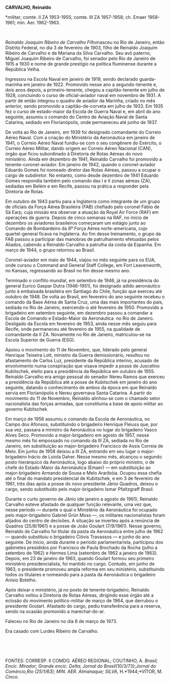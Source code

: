 **CARVALHO, Reinaldo**

\*militar; comte. II ZA 1953-1955; comte. III ZA 1957-1958; ch. Emaer
1958-1961; min. Aer. 1962-1963.

 

*Reinaldo Joaquim Ribeiro de Carvalho Filho*nasceu no Rio de Janeiro,
então Distrito Federal, no dia 3 de fevereiro de 1903, filho de Reinaldo
Joaquim Ribeiro de Carvalho e de Mariana da Silva Carvalho. Seu avô
paterno, Miguel Joaquim Ribeiro de Carvalho, foi senador pelo Rio de
Janeiro de 1915 a 1930 e nome de grande prestígio na política fluminense
durante a República Velha.

Ingressou na Escola Naval em janeiro de 1919, sendo declarado
guarda-marinha em janeiro de 1922. Promovido nesse ano a segundo-tenente
e, dois anos depois, a primeiro-tenente, chegou a capitão-tenente em
julho de 1928, concluindo o curso de oficial-aviador naval em novembro
de 1931. A partir de então integrou o quadro de aviador da Marinha,
criado no mês anterior, sendo promovido a capitão-de-corveta em julho de
1933. Em 1935 fez o curso de estado-maior da Escola de Guerra Naval e,
em abril do ano seguinte, assumiu o comando do Centro de Aviação Naval
de Santa Catarina, sediado em Florianópolis, onde permaneceu até junho
de 1937.

De volta ao Rio de Janeiro, em 1939 foi designado comandante do Correio
Aéreo Naval. Com a criação do Ministério da Aeronáutica em janeiro de
1941, o Correio Aéreo Naval fundiu-se com o seu congênere do Exército, o
Correio Aéreo Militar, dando origem ao Correio Aéreo Nacional (CAN),
órgão que ficou subordinado à Diretoria de Rotas Aéreas do novo
ministério. Ainda em dezembro de 1941, Reinaldo Carvalho foi promovido a
tenente-coronel-aviador. Em janeiro de 1942, quando o coronel-aviador
Eduardo Gomes foi nomeado diretor das Rotas Aéreas, passou a ocupar o
cargo de subdiretor. No entanto, como desde dezembro de 1941 Eduardo
Gomes respondia também pelo comando das I e II zonas aéreas (ZA),
sediadas em Belém e em Recife, passou na prática a responder pela
Diretoria de Rotas.

Em outubro de 1943 partiu para a Inglaterra como integrante de um grupo
de oficiais da Força Aérea Brasileira (FAB) chefiado pelo coronel Fábio
de Sã Earp, cuja missão era observar a atuação da Royal Air Force (RAF)
em operações de guerra. Depois de cinco semanas na RAF, no início de
dezembro os aviadores brasileiros começaram um estágio junto ao Comando
de Bombardeiro da 8º Força Aérea norte-americana, cujo quartel-general
ficava na Inglaterra. Ao fim desse treinamento, o grupo da FAB passou a
participar das manobras de patrulhamento efetuadas pelos Aliados,
cabendo a Reinaldo Carvalho a patrulha da costa da Espanha. Em março de
1944, o grupo retornou ao Brasil.

Coronel-aviador em maio de 1944, viajou no mês seguinte para os EUA,
onde cursou o Command and General Staff College, em Fort Leavenworth, no
Kansas, regressando ao Brasil no fim desse mesmo ano.

Terminado o conflito mundial, em setembro de 1946, já na presidência do
general Eurico Gaspar Dutra (1946-1951), foi designado adido aeronáutico
junto à embaixada brasileira em Santiago do Chile, função que exerceu
até outubro de 1948. De volta ao Brasil, em fevereiro do ano seguinte
recebeu o comando da Base Aérea de Santa Cruz, uma das mais importantes
do país, sediada no Rio de Janeiro, exercendo-o até fevereiro de 1950.
Promovido a brigadeiro em setembro seguinte, em dezembro passou a
comandar a Escola de Comando e Estado-Maior da Aeronáutica  no Rio de
Janeiro. Desligado da Escola em fevereiro de 1953, ainda nesse mês
seguiu para Recife, onde permaneceu até fevereiro de 1955, na qualidade
de comandante da II ZA. Novamente no Rio de Janeiro, matriculou-se na
Escola Superior de Guerra (ESG).

Apoiou o movimento do 11 de Novembro, que, liderado pelo general
Henrique Teixeira Lott, ministro da Guerra demissionário, resultou no
afastamento de Carlos Luz, presidente da República interino, acusado de
envolvimento numa conspiração que visava impedir a posse de Juscelino
Kubitschek, eleito para a presidência da República em outubro de 1955.
Reinaldo Carvalho era amigo pessoal do senador Nereu Ramos que exerceu a
presidência da República até a posse de Kubitschek em janeiro do ano
seguinte, datando o conhecimento de ambos da época em que Reinaldo
servia em Florianópolis e Nereu governava Santa Catarina. A partir do
movimento do 11 de Novembro, Reinaldo alinhou-se com o chamado setor
nacionalista das forças armadas, que constituiria a base de apoio
militar ao governo Kubitschek.

Em março de 1956 assumiu o comando da Escola de Aeronáutica, no Campo
dos Afonsos, substituindo o brigadeiro Henrique Fleiuss que, por sua
vez, passara a ministro da Aeronáutica no lugar do brigadeiro Vasco
Alves Seco. Promovido a major-brigadeiro em agosto de 1957, nesse mesmo
mês foi empossado no comando da III ZA, sediada no Rio de Janeiro, em
substituição ao major-brigadeiro Francisco de Assis Correia de Melo. Em
junho de 1958 deixou a III ZA, entrando em seu lugar o major-brigadeiro
Inácio de Loiola Daher. Nesse mesmo mês, alcançou o segundo posto
hierárquico da Aeronáutica, logo abaixo do próprio ministro, o de chefe
do Estado-Maior da Aeronáutica (Emaer) — em substituição ao
major-brigadeiro Armando de Sousa e Melo Araribóia. Ocupou essa chefia
até o final do mandato presidencial de Kubitschek, e em 3 de fevereiro
de 1961, três dias após a posse do novo presidente Jânio Quadros, deixou
o cargo, sendo substituído pelo major-brigadeiro Ismar Pfaltzgraff
Brasil.

Durante o curto governo de Jânio (de janeiro a agosto de 1961), Reinaldo
Carvalho esteve afastado de qualquer função relevante, uma vez que,
nesse período — durante o qual o Ministério da Aeronáutica foi ocupado
pelo major-brigadeiro Gabriel Grün Moss —, os militares nacionalistas
foram alijados do centro de decisões. A situação se inverteu após a
renúncia de Quadros (25/8/1961) e a posse de João Goulart (7/9/1961).
Nesse governo, Reinaldo de Carvalho foi titular da pasta da Aeronáutica
entre julho de 1962 — quando substituiu o brigadeiro Clóvis Travassos —
e junho do ano seguinte. De início, ainda durante o período
parlamentarista, participou dos gabinetes presididos por Francisco de
Paula Brochado da Rocha (julho a setembro de 1962) e Hermes Lima
(setembro de 1962 a janeiro de 1963). Depois, em 23 de janeiro de 1963,
quando Goulart formou seu primeiro ministério presidencialista, foi
mantido no cargo. Contudo, em junho de 1963, o presidente promoveu ampla
reforma em seu ministério, substituindo todos os titulares e nomeando
para a pasta da Aeronáutica o brigadeiro Anísio Botelho.

Após deixar o ministério, já no posto de tenente-brigadeiro, Reinaldo
Carvalho voltou à Diretoria de Rotas Aéreas, dirigindo esse órgão até a
eclosão do movimento político-militar de março de 1964, que derrubou o
presidente Goulart. Afastado do cargo, pediu transferência para a
reserva, sendo na ocasião promovido a marechal-do-ar.

Faleceu no Rio de Janeiro no dia 6 de março de 1973.

Era casado com Lurdes Ribeiro de Carvalho.

 

 

FONTES: CORRESP. II COMDO. AÉREO REGIONAL; COUTINHO, A. *Brasil; Encic.*
*Mirador; Grande encic. Delta; Jornal do Brasil*(10/3/73);*Jornal do
Comércio,*Rio (25/1/63); MIN. AER. *Almanaque;* SILVA*,* H.*1944;*VÍTOR,
M. *Cinco.*

 
